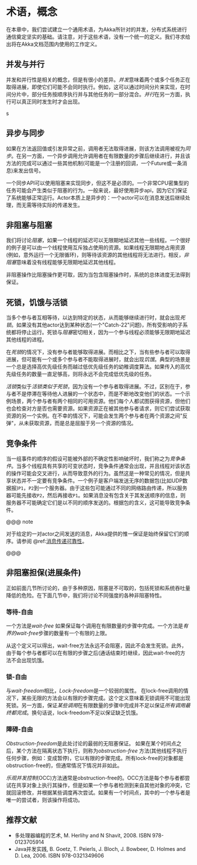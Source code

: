 <a id="terminology-concepts"></a>
# 术语，概念

在本章中，我们尝试建立一个通用术语，为Akka所针对的并发，分布式系统进行通信奠定坚实的基础。请注意，对于这些术语，没有一个统一的定义。我们寻求给出将在Akka文档范围内使用的工作定义。

<a id="concurrency-vs-parallelism"></a>
## 并发与并行

并发和并行性是相关的概念，但是有很小的差异。*并发*意味着两个或多个任务正在取得进展，即使它们可能不会同时执行。例如，这可以通过时间分片来实现，在时间分片中，部分任务按顺序执行并与其他任务的一部分混合。*并行*在另一方面，执行可以真正同时发生时才会出现。

<a id="asynchronous-vs-synchronous">s</a>
## 异步与同步

如果在方法返回值或引发异常之前，调用者无法取得进展，则该方法调用被视为*同步*。在另一方面，一个异步调用允许调用者在有限数量的步骤后继续进行，并且该方法的完成可以通过一些其他机制(可能是一个注册的回调，一个Future或一条消息)来发出信号。

一个同步API可以使用阻塞来实现同步，但这不是必须的。一个非常CPU密集型的任务可能会产生类似于阻塞的行为。一般来说，最好使用异步api，因为它们保证了系统能够正常运行。Actor本质上是异步的：一个actor可以在消息发送后继续处理，而无需等待实际的传递发生。

<a id="non-blocking-vs-blocking"></a>
## 非阻塞与阻塞

我们将讨论*阻塞*，如果一个线程的延迟可以无限期地延迟其他一些线程。一个很好的例子是可以由一个线程使用互斥独占使用的资源。如果线程无限期地占用资源(例如，意外运行一个无限循环)，则等待该资源的其他线程将无法进行。相反，*非阻塞*意味着没有线程能够无限期地延迟其他线程。

非阻塞操作比阻塞操作更可取，因为当包含阻塞操作时，系统的总体进度无法得到保证。

<a id="deadlock-vs-starvation-vs-live-lock"></a>
## 死锁，饥饿与活锁

当多个参与者互相等待，以达到特定的状态，从而能够继续进行时，就会出现*死锁*。如果没有其他actor达到某种状态(一个"Catch-22"问题)，所有受影响的子系统都将停止运行。死锁与*阻塞*密切相关，因为一个参与线程必须能够无限期地延迟其他线程的进程。

在*死锁*的情况下，没有参与者能够取得进展。而相比之下，当有些参与者可以取得进展，但可能有一个或多个参与者不能取得进展时，就会出现*饥饿*。典型的场景是一个总是选择高优先级任务而越过低优先级任务的幼稚调度算法。如果传入的高优先级任务的数量一直足够高，则将永远不会完成低优先级的任务。

*活锁*类似于*活锁类似于死锁*，因为没有一个参与者取得进展。不过，区别在于，参与者不是停滞在等待他人进展的一个状态中，而是不断地改变他们的状态。一个示例场景，两个参与者有两个相同的可用资源。他们每个人都试图获得资源，但他们也会检查对方是否也需要资源。如果资源正在被其他参与者请求，则它们尝试获取资源的另一个实例。在不幸的情况下，可能会发生两个参与者在两个资源之间"反弹"，从未获取资源，而是总是屈服于另一个资源的情况。

<a id="race-condition"></a>
## 竞争条件

当一组事件的顺序的假设可能被外部的不确定性影响破坏时，我们称之为*竞争条件*。当多个线程具有共享的可变状态时，竞争条件通常会出现，并且线程对该状态的操作可能会交叉进行，从而导致意外的行为。虽然这是一种常见的情况，但是共享状态并不一定要有竞争条件。一个例子是客户端发送无序的数据包(比如UDP数据报)`P1`，`P2`到一个服务器。由于这些包可能通过不同的网络路由传递，所以服务器可能先接收`P2`，然后再接收`P1`。如果消息没有包含关于其发送顺序的信息，则服务器不可能确定它们是以不同的顺序发送的。根据包的含义，这可能导致竞争条件。

@@@ note

对于给定的一对actor之间发送的消息，Akka提供的惟一保证是始终保留它们的顺序。请参阅 @ref:[消息传递可靠性](message-delivery-reliability.md)。

@@@

<a id="non-blocking-guarantees-progress-conditions-"></a>
## 非阻塞担保(进展条件)

正如前面几节所讨论的，由于多种原因，阻塞是不可取的，包括死锁和系统吞吐量降低的危险。在下面几节中，我们将讨论不同强度的各种非阻塞特性。

<a id="wait-freedom"></a>
### 等待-自由

一个方法是*wait-free* 如果保证每个调用在有限数量的步骤中完成。一个方法是*有界的wait-free*步骤的数量有一个有限的上限。

从这个定义可以得出，wait-free方法永远不会阻塞，因此不会发生死锁。此外，由于每个参与者都可以在有限的步骤之后(通话结束时)继续，因此wait-free的方法不会出现饥饿。

<a id="lock-freedom"></a>
### 锁-自由

与*wait-freedom*相比，*Lock-freedom*是一个较弱的属性。
在lock-free调用的情况下，某些无限的方法会以有限的步骤完成。这个定义意味着无锁调用不可能出现死锁。另一方面，保证*某些调用*在有限数量的步骤中完成并不足以保证*所有调用最终都完成*。换句话说，lock-freedom不足以保证缺乏饥饿。

### 障碍-自由

*Obstruction-freedom*是此处讨论的最弱的无阻塞保证。
如果在某个时间点之后，某个方法在隔离状态下执行，则称为*obstruction-free* 方法(其他线程不执行任何步骤，例如：变成暂停)，它以有限的步骤完成。所有lock-free的对象都是obstruction-free的，但通常情况下情况并非如此。

*乐观并发控制*(OCC)方法通常是obstruction-free的。OCC方法是每个参与者都尝试在共享对象上执行其操作，但是如果一个参与者检测到来自其他对象的冲突，它就回滚修改，并根据某些调度再次尝试。如果有一个时间点，其中的一个参与者是唯一的尝试者，则该操作将成功。

<a id="recommended-literature"></a>
## 推荐文献

 * 多处理器编程的艺术, M. Herlihy and N Shavit, 2008. ISBN 978-0123705914
 * Java并发实践, B. Goetz, T. Peierls, J. Bloch, J. Bowbeer, D. Holmes and D. Lea, 2006. ISBN 978-0321349606
